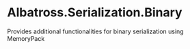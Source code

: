 # Albatross.Serialization.Binary
Provides additional functionalities for binary serialization using MemoryPack

